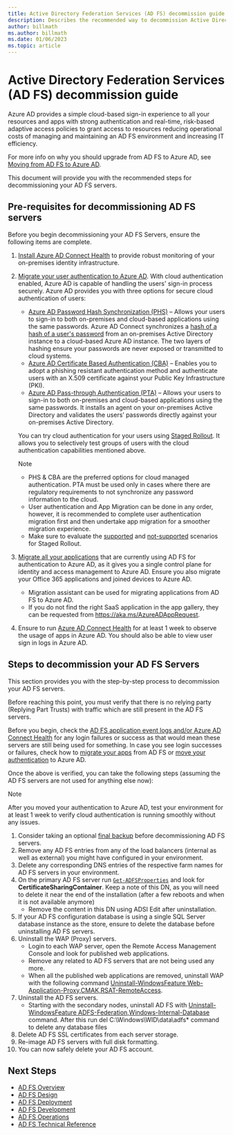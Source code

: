 ```yaml
---
title: Active Directory Federation Services (AD FS) decommission guide 
description: Describes the recommended way to decommission Active Directory Federation Services (AD FS) servers.
author: billmath
ms.author: billmath
ms.date: 01/06/2023
ms.topic: article
---
```


# Active Directory Federation Services (AD FS) decommission guide 

 

Azure AD provides a simple cloud-based sign-in experience to all your resources and apps with strong authentication and real-time, risk-based adaptive access policies to grant access to resources reducing operational costs of managing and maintaining an AD FS environment and increasing IT efficiency.  

For more info on why you should upgrade from AD FS to Azure AD, see [Moving from AD FS to Azure AD](https://aka.ms/adfs2aad). 

This document will provide you with the recommended steps for decommissioning your AD FS servers.

## Pre-requisites for decommissioning AD FS servers 

Before you begin decommissioning your AD FS Servers, ensure the following items are complete. 

 1. [Install Azure AD Connect Health](https://learn.microsoft.com/azure/active-directory/hybrid/how-to-connect-health-agent-install#install-the-agent-for-ad-fs) to provide robust monitoring of your on-premises identity infrastructure. 
 2. [Migrate your user authentication to Azure AD](https://learn.microsoft.com/azure/active-directory/hybrid/how-to-connect-staged-rollout). With cloud authentication enabled, Azure AD is capable of handling the users' sign-in process securely. Azure AD provides you with three options for secure cloud authentication of users:
     - [Azure AD Password Hash Synchronization (PHS)](https://learn.microsoft.com/azure/active-directory/hybrid/whatis-phs) – Allows your users to sign-in to both on-premises and cloud-based applications using the same passwords. Azure AD Connect synchronizes a [hash of a hash of a user's password](https://learn.microsoft.com/azure/active-directory/hybrid/how-to-connect-password-hash-synchronization#detailed-description-of-how-password-hash-synchronization-works) from an on-premises Active Directory instance to a cloud-based Azure AD instance. The two layers of hashing ensure your passwords are never exposed or transmitted to cloud systems. 
     - [Azure AD Certificate Based Authentication (CBA)](https://learn.microsoft.com/azure/active-directory/authentication/concept-certificate-based-authentication) – Enables you to adopt a phishing resistant authentication method and authenticate users with an X.509 certificate against your Public Key Infrastructure (PKI). 
     - [Azure AD Pass-through Authentication (PTA)](https://learn.microsoft.com/azure/active-directory/hybrid/how-to-connect-pta) – Allows your users to sign-in to both on-premises and cloud-based applications using the same passwords. It installs an agent on your on-premises Active Directory and validates the users’ passwords directly against your on-premises Active Directory.  

     You can try cloud authentication for your users using [Staged Rollout](https://learn.microsoft.com/azure/active-directory/hybrid/how-to-connect-staged-rollout). It allows you to selectively test groups of users with the cloud authentication capabilities mentioned above. 

     >[!NOTE]  
     > - PHS & CBA are the preferred options for cloud managed authentication. PTA must be used only in cases where there are regulatory requirements to not synchronize any password information to the cloud. 
     >- User authentication and App Migration can be done in any order, however, it is recommended to complete user authentication migration first and then undertake app migration for a smoother migration experience. 
     >- Make sure to evaluate the [supported](https://learn.microsoft.com/azure/active-directory/hybrid/how-to-connect-staged-rollout#supported-scenarios) and [not-supported](https://learn.microsoft.com/azure/active-directory/hybrid/how-to-connect-staged-rollout#unsupported-scenarios) scenarios for Staged Rollout. 

 

 3. [Migrate all your applications](https://learn.microsoft.com/azure/active-directory/manage-apps/migrate-adfs-apps-to-azure) that are currently using AD FS for authentication to Azure AD, as it gives you a single control plane for identity and access management to Azure AD. Ensure you also migrate your Office 365 applications and joined devices to Azure AD. 
     - Migration assistant can be used for migrating applications from AD FS to Azure AD. 
     - If you do not find the right SaaS application in the app gallery, they can be requested from https://aka.ms/AzureADAppRequest.  

 4. Ensure to run [Azure AD Connect Health](https://learn.microsoft.com/azure/active-directory/hybrid/how-to-connect-health-agent-install#install-the-agent-for-ad-fs) for at least 1 week to observe the usage of apps in Azure AD. You should also be able to view user sign in logs in Azure AD. 

## Steps to decommission your AD FS Servers 

This section provides you with the step-by-step process to decommission your AD FS servers.  

Before reaching this point, you must verify that there is no relying party (Replying Part Trusts) with traffic which are still present in the AD FS servers.  

Before you begin, check the [AD FS application event logs and/or Azure AD Connect Health](https://learn.microsoft.com/azure/active-directory/hybrid/how-to-connect-health-adfs) for any login failures or success as that would mean these servers are still being used for something. In case you see login successes or failures, check how to [migrate your apps](https://learn.microsoft.com/azure/active-directory/manage-apps/migrate-adfs-apps-to-azure) from AD FS or [move your authentication](https://learn.microsoft.com/azure/active-directory/hybrid/migrate-from-federation-to-cloud-authentication) to Azure AD. 

Once the above is verified, you can take the following steps (assuming the AD FS servers are not used for anything else now): 

> [!NOTE]
> After you moved your authentication to Azure AD, test your environment for at least 1 week to verify cloud authentication is running smoothly without any issues. 

 1. Consider taking an optional [final backup](../operations/ad-fs-rapid-restore-tool.md#create-a-backup) before decommissioning AD FS servers.  
 2. Remove any AD FS entries from any of the load balancers (internal as well as external) you might have configured in your environment. 
 3. Delete any corresponding DNS entries of the respective farm names for AD FS servers in your environment. 
 4. On the primary AD FS server run [`Get-ADFSProperties`](https://learn.microsoft.com/powershell/module/adfs/get-adfsproperties?view=windowsserver2022-ps) and look for **CertificateSharingContainer**. Keep a note of this DN, as you will need to delete it near the end of the installation (after a few reboots and when it is not available anymore) 
     - Remove the content in this DN using ADSI Edit after uninstallation.
 5. If your AD FS configuration database is using a single SQL Server database instance as the store, ensure to delete the database before uninstalling AD FS servers.
 6. Uninstall the WAP (Proxy) servers. 
     - Login to each WAP server, open the Remote Access Management Console and look for published web applications. 
     - Remove any related to AD FS servers that are not being used any more. 
     - When all the published web applications are removed, uninstall WAP with the following command [Uninstall-WindowsFeature Web-Application-Proxy,CMAK,RSAT-RemoteAccess](https://learn.microsoft.com/powershell/module/servermanager/uninstall-windowsfeature?view=windowsserver2022-ps).
 7. Uninstall the AD FS servers.
     - Starting with the secondary nodes, uninstall AD FS with [Uninstall-WindowsFeature ADFS-Federation,Windows-Internal-Database](https://learn.microsoft.com/powershell/module/servermanager/uninstall-windowsfeature?view=windowsserver2022-ps) command. After this run del C:\Windows\WID\data\adfs* command to delete any database files
 8. Delete AD FS SSL certificates from each server storage.
 9. Re-image AD FS servers with full disk formatting.
 10. You can now safely delete your AD FS account.

## Next Steps
- [AD FS Overview](../ad-fs/ad-fs-overview.md)
- [AD FS Design](../ad-fs/AD-FS-Design.md)
- [AD FS Deployment](../ad-fs/AD-FS-Deployment.md)
- [AD FS Development](../ad-fs/AD-FS-Development.md)
- [AD FS Operations](../ad-fs/ad-fs-operations.md)
- [AD FS Technical Reference](../ad-fs/AD-FS-Technical-Reference.md)

